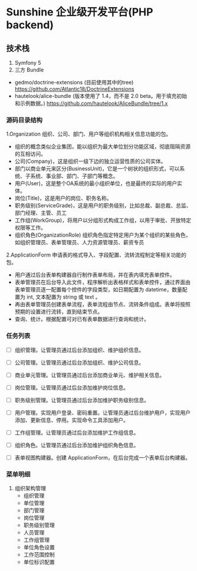 # Sunshine 企业级开发平台(PHP backend)

## 技术栈

1. Symfony 5
2. 三方 Bundle

* gedmo/doctrine-extensions (目前使用其中的tree)
    <https://github.com/Atlantic18/DoctrineExtensions>
* hautelook/alice-bundle (版本使用了 1.4，而不是 2.0 beta。用于填充初始和示例数据。)
    <https://github.com/hautelook/AliceBundle/tree/1.x>

### 源码目录结构

1.Organization 组织、公司、部门、用户等组织机构相关信息功能的包。

* 组织的概念类似企业集团，能以组织为最大单位划分功能区域，彻底阻隔资源的互相访问。
* 公司(Company)，这是组织一级下边的独立运营性质的公司实体。
* 部门以商业单元来区分(BusinessUnit)，它是一个树状的组织形式，可以系统、子系统、事业部、部门、子部门等概念。
* 用户(User)，这是整个OA系统的最小组织单位，也是最终的实际的用户实体。
* 岗位(Title)，这是用户的岗位、职务名称。
* 职务级别(ServiceGrade)，这是用户的职务级别，比如总裁、副总裁、总监、部门经理、主管、员工
* 工作组(WorkGroup)，将用户以分组形式构成工作组，以用于审批、开放特定权限等工作。
* 组织角色(OrganizationRole) 组织角色指定特定用户为某个组织的某些角色，如组织管理员、表单管理员、人力资源管理员、薪资专员

2.ApplicationForm 申请表的格式导入、字段配置、流转流程制定等相关功能的包。

* 用户通过后台表单构建器自行制作表单布局，并在表内填充表单控件。
* 表单管理员在后台导入此文件，程序解析出表格样式和表单控件，通过界面由表单管理员逐一配置每个控件的字段类型，如日期配置为 datetime，数量配置为 int, 文本配置为 string 或 text 。
* 再由表单管理员创建表单流程，表单流程由节点、流转条件组成。表单将按照预期的设置进行流转，直到结束节点。
* 查询、统计。根据配置可对已有表单数据进行查询和统计。

### 任务列表

* [ ] 组织管理。让管理员通过后台添加组织、维护组织信息。
* [ ] 公司管理。让管理员通过后台添加组织、维护公司信息。
* [ ] 商业单元管理。让管理员通过后台添加商业单元、维护相关信息。
* [ ] 岗位管理。让管理员通过后台添加维护岗位信息。
* [ ] 职务级别管理。让管理员通过后台添加维护职务级别信息。
* [ ] 用户管理。实现用户登录、密码重置。让管理员通过后台维护用户，实现用户添加、更新信息、停用。实现命令工具添加用户。
* [ ] 工作组管理。让管理员通过后台添加维护工作组信息。
* [ ] 组织角色。让管理员通过后台添加维护组织角色信息。

* [ ] 表单视图构建器。创建 ApplicationForm，在后台完成一个表单后台构建器。

### 菜单明细

1. 组织架构管理
    * 组织管理
    * 单位管理
    * 部门管理
    * 岗位管理
    * 职务级别管理
    * 人员管理
    * 工作组管理
    * 单位角色设置
    * 工作范围控制
    * 单位标识配置
